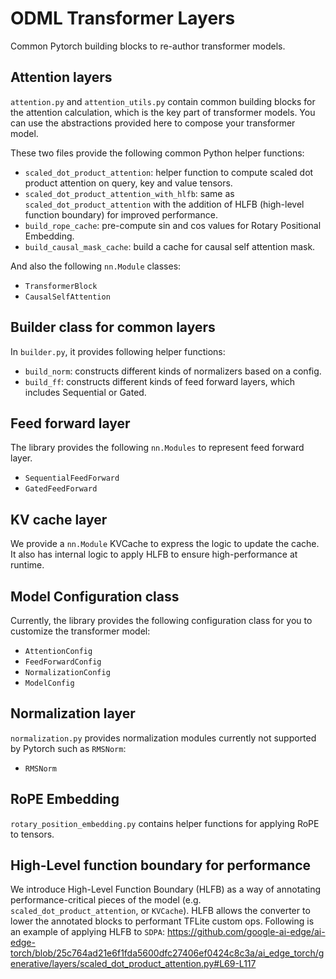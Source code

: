 # ODML Transformer Layers
Common Pytorch building blocks to re-author transformer models.

## Attention layers
`attention.py` and `attention_utils.py` contain common building blocks for the attention calculation, which is the key part of transformer models. You can use the abstractions provided here to compose your transformer model.

These two files provide the following common Python helper functions: 
* `scaled_dot_product_attention`: helper function to compute scaled dot product attention on query, key and value tensors.
* `scaled_dot_product_attention_with_hlfb`: same as `scaled_dot_product_attention` with the addition of HLFB (high-level function boundary) for improved performance.
* `build_rope_cache`: pre-compute sin and cos values for Rotary Positional Embedding.
* `build_causal_mask_cache`: build a cache for causal self attention mask.

And also the following `nn.Module` classes:
* `TransformerBlock`
* `CausalSelfAttention`

## Builder class for common layers
In `builder.py`, it provides following helper functions:
* `build_norm`: constructs different kinds of normalizers based on a config.
* `build_ff`: constructs different kinds of feed forward layers, which includes Sequential or Gated.

## Feed forward layer
The library provides the following `nn.Modules` to represent feed forward layer.
* `SequentialFeedForward`
* `GatedFeedForward`

## KV cache layer
We provide a `nn.Module` KVCache to express the logic to update the cache. It also has internal logic to apply HLFB to ensure high-performance at runtime.

## Model Configuration class
Currently, the library provides the following configuration class for you to customize the transformer model:
* `AttentionConfig`
* `FeedForwardConfig`
* `NormalizationConfig`
* `ModelConfig`

## Normalization layer
`normalization.py` provides normalization modules currently not supported by Pytorch such as `RMSNorm`:
* `RMSNorm`

## RoPE Embedding
`rotary_position_embedding.py` contains helper functions for applying RoPE to tensors.

## High-Level function boundary for performance
We introduce High-Level Function Boundary (HLFB) as a way of annotating performance-critical pieces of the model (e.g. `scaled_dot_product_attention`, or `KVCache`). HLFB allows the converter to lower the annotated blocks to performant TFLite custom ops. Following is an example of applying HLFB to `SDPA`:
https://github.com/google-ai-edge/ai-edge-torch/blob/25c764ad21e6f1fda5600dfc27406ef0424c8c3a/ai_edge_torch/generative/layers/scaled_dot_product_attention.py#L69-L117

